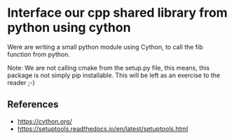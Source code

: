 # Interface our cpp shared library from python using cython

Were are writing a small python module using Cython,
to call the fib function from python.

Note: We are not calling cmake from the setup.py file,
this means, this package is not simply pip installable.
This will be left as an exercise to the reader ;-)

## References

* https://cython.org/
* https://setuptools.readthedocs.io/en/latest/setuptools.html
